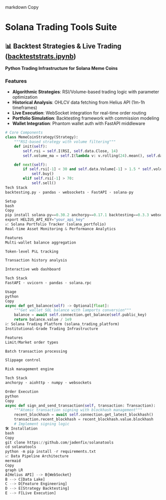 markdown
Copy
# Solana Trading Tools Suite

## 📊 Backtest Strategies & Live Trading ([backteststrats.ipynb](https://github.com/jadenfix/solanatools/blob/main/backteststrats.ipynb))
**Python Trading Infrastructure for Solana Meme Coins**

### Features
- **Algorithmic Strategies**: RSI/Volume-based trading logic with parameter optimization
- **Historical Analysis**: OHLCV data fetching from Helius API (1m-1h timeframes)
- **Live Execution**: WebSocket integration for real-time order routing
- **Portfolio Simulation**: Backtesting framework with commission modeling
- **Wallet Integration**: Phantom wallet auth with FastAPI middleware

```python
# Core Components
class MemeCoinStrategy(Strategy):
    """RSI-based strategy with volume filtering"""
    def init(self):
        self.rsi = self.I(RSI, self.data.Close, 14)
        self.volume_ma = self.I(lambda v: v.rolling(24).mean(), self.data.Volume)

    def next(self):
        if self.rsi[-1] < 30 and self.data.Volume[-1] > 1.5 * self.volume_ma[-1]:
            self.buy()
        elif self.rsi[-1] > 70:
            self.sell()
Tech Stack
backtesting.py · pandas · websockets · FastAPI · solana-py

Setup
bash
Copy
pip install solana-py==0.30.2 anchorpy==0.17.1 backtesting==0.3.3 websockets==12.0
export HELIUS_API_KEY="your_api_key"
📈 Solana Portfolio Tracker (solana_portfolio)
Real-time Asset Monitoring & Performance Analytics

Features
Multi-wallet balance aggregation

Token-level P&L tracking

Transaction history analysis

Interactive web dashboard

Tech Stack
FastAPI · uvicorn · pandas · solana.rpc

Usage
python
Copy
async def get_balance(self) -> Optional[float]:
    """Get wallet SOL balance with lamports conversion"""
    balance = await self.connection.get_balance(self.public_key)
    return balance.value / 1e9
💹 Solana Trading Platform (solana_trading_platform)
Institutional-Grade Trading Infrastructure

Features
Limit/Market order types

Batch transaction processing

Slippage control

Risk management engine

Tech Stack
anchorpy · aiohttp · numpy · websockets

Order Execution
python
Copy
async def sign_and_send_transaction(self, transaction: Transaction):
    """Atomic transaction signing with blockhash management"""
    recent_blockhash = await self.connection.get_latest_blockhash()
    transaction.recent_blockhash = recent_blockhash.value.blockhash
    # Implement signing logic
🛠 Installation
bash
Copy
git clone https://github.com/jadenfix/solanatools
cd solanatools
python -m pip install -r requirements.txt
📈 Data Pipeline Architecture
mermaid
Copy
graph LR
A[Helius API] --> B{WebSocket}
B --> C[Data Lake]
C --> D[Feature Engineering]
D --> E[Strategy Backtesting]
E --> F[Live Execution]
